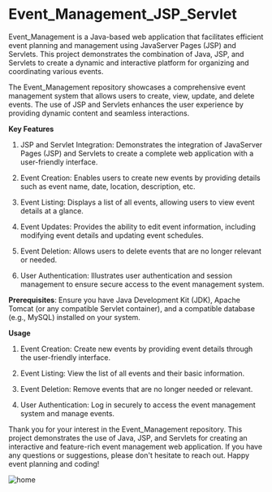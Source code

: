 # Event_Management_JSP_Servlet

Event_Management is a Java-based web application that facilitates efficient event planning and management using JavaServer Pages (JSP) and Servlets.
This project demonstrates the combination of Java, JSP, and Servlets to create a dynamic and interactive platform for organizing and coordinating various events.

The Event_Management repository showcases a comprehensive event management system that allows users to create, view, update, and delete events.
The use of JSP and Servlets enhances the user experience by providing dynamic content and seamless interactions.

**Key Features**

1) JSP and Servlet Integration: Demonstrates the integration of JavaServer Pages (JSP) and Servlets to create a complete web application with a user-friendly interface.

2) Event Creation: Enables users to create new events by providing details such as event name, date, location, description, etc.

3) Event Listing: Displays a list of all events, allowing users to view event details at a glance.

4) Event Updates: Provides the ability to edit event information, including modifying event details and updating event schedules.

5) Event Deletion: Allows users to delete events that are no longer relevant or needed.

6) User Authentication: Illustrates user authentication and session management to ensure secure access to the event management system.

**Prerequisites**: Ensure you have Java Development Kit (JDK), Apache Tomcat (or any compatible Servlet container), and a compatible database (e.g., MySQL)
installed on your system.

**Usage**

1) Event Creation: Create new events by providing event details through the user-friendly interface.

2) Event Listing: View the list of all events and their basic information.

4) Event Deletion: Remove events that are no longer needed or relevant.

5) User Authentication: Log in securely to access the event management system and manage events.

Thank you for your interest in the Event_Management repository. This project demonstrates the use of Java, JSP, and Servlets for creating
an interactive and feature-rich event management web application. If you have any questions or suggestions, please don't hesitate to reach out.
Happy event planning and coding!

![home](https://github.com/Soumya-Ranjan-07/Event_Management_JSP_Servlet/assets/130222823/15451c42-af08-4d0d-bf39-0a89a03b260c)
